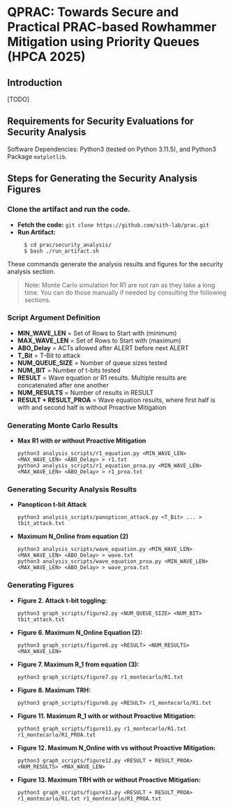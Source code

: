 # QPRAC: Towards Secure and Practical PRAC-based Rowhammer Mitigation using Priority Queues (HPCA 2025)

## Introduction

[TODO]

## Requirements for Security Evaluations for Security Analysis

Software Dependencies: Python3 (tested on Python 3.11.5), and Python3 Package `matplotlib`.

## Steps for Generating the Security Analysis Figures

### Clone the artifact and run the code.
  - **Fetch the code:** `git clone https://github.com/sith-lab/prac.git`
  - **Run Artifact:**
    ```
      $ cd prac/security_analysis/
      $ bash ./run_artifact.sh
    ```
These commands generate the analysis results and figures for the security analysis section.

> Note: Monte Carlo simulation for R1 are not ran as they take a long time. You can do those manually
if needed by consulting the following sections.

### Script Argument Definition
  - **MIN_WAVE_LEN**          = Set of Rows to Start with (minimum)
  - **MAX_WAVE_LEN**          = Set of Rows to Start with (maximum)
  - **ABO_Delay**             = ACTs allowed after ALERT before next ALERT
  - **T_Bit**                 = T-Bit to attack
  - **NUM_QUEUE_SIZE**        = Number of queue sizes tested
  - **NUM_BIT**               = Number of t-bits tested
  - **RESULT**                = Wave equation or R1 results. Multiple results are concatenated after one another
  - **NUM_RESULTS**           = Number of results in RESULT
  - **RESULT + RESULT_PROA**  = Wave equation results, where first half is with and second half is without Proactive Mitigation

### Generating Monte Carlo Results

  - **Max R1 with or without Proactive Mitigation**
    ```
    python3 analysis_scripts/r1_equation.py <MIN_WAVE_LEN> <MAX_WAVE_LEN> <ABO_Delay> > r1.txt
    python3 analysis_scripts/r1_equation_proa.py <MIN_WAVE_LEN> <MAX_WAVE_LEN> <ABO_Delay> > r1_proa.txt
    ```
### Generating Security Analysis Results
  - **Panopticon t-bit Attack**
    ```
    python3 analysis_scripts/panopticon_attack.py <T_Bit> ... > tbit_attack.txt
    ```
  - **Maximum N_Online from equation (2)**
    ```
    python3 analysis_scripts/wave_equation.py <MIN_WAVE_LEN> <MAX_WAVE_LEN> <ABO_Delay> > wave.txt
    python3 analysis_scripts/wave_equation_proa.py <MIN_WAVE_LEN> <MAX_WAVE_LEN> <ABO_Delay> > wave_proa.txt
    ```
### Generating Figures
  - **Figure 2. Attack t-bit toggling:** 
    
    `python3 graph_scripts/figure2.py <NUM_QUEUE_SIZE> <NUM_BIT> tbit_attack.txt`
  - **Figure 6. Maximum N_Online Equation (2):** 
    
    `python3 graph_scripts/figure6.py <RESULT> <NUM_RESULTS> <MAX_WAVE_LEN>`
  - **Figure 7. Maximum R_1 from equation (3):** 
  
    `python3 graph_scripts/figure7.py r1_montecarlo/R1.txt`
  - **Figure 8. Maximum TRH:** 
  
    `python3 graph_scripts/figure8.py <RESULT> r1_montecarlo/R1.txt`
  - **Figure 11. Maximum R_1 with or without Proactive Mitigation:** 

    `python3 graph_scripts/figure11.py r1_montecarlo/R1.txt r1_montecarlo/R1_PROA.txt`
  - **Figure 12. Maximum N_Online with vs without Proactive Mitigation:**

    `python3 graph_scripts/figure12.py <RESULT + RESULT_PROA> <NUM_RESULTS> <MAX_WAVE_LEN>`
  - **Figure 13. Maximum TRH with or without Proactive Mitigation:**

    `python3 graph_scripts/figure13.py <RESULT + RESULT_PROA> r1_montecarlo/R1.txt r1_montecarlo/R1_PROA.txt`
    